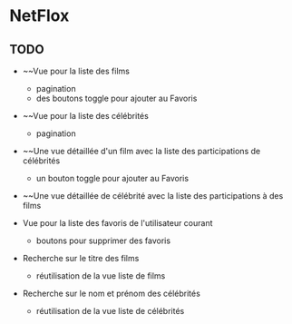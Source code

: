 # NetFlox
## TODO
* ~~Vue pour la liste des films
  + pagination
  + des boutons toggle pour ajouter au Favoris
* ~~Vue pour la liste des célébrités
  + pagination

* ~~Une vue détaillée d'un film avec la liste des participations de célébrités
  + un bouton toggle pour ajouter au Favoris

* ~~Une vue détaillée de célébrité avec la liste des participations à des films

* Vue pour la liste des favoris de l'utilisateur courant
  + boutons pour supprimer des favoris

* Recherche sur le titre des films
  + réutilisation de la vue liste de films
* Recherche sur le nom et prénom des célébrités
  + réutilisation de la vue liste de célébrités
